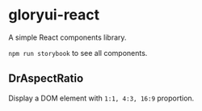 # gloryui-react

A simple React components library.

`npm run storybook` to see all components.

## DrAspectRatio

Display a DOM element with `1:1, 4:3, 16:9` proportion.
